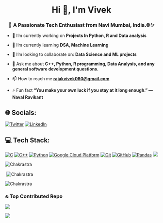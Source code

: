 <h1 align="center">Hi 👋, I'm Vivek</h1>
<h3 align="center">🚀 A Passionate Tech Enthusiast from Navi Mumbai, India.🌐✨</h3>

<!---
<p align="left"> <img src="https://komarev.com/ghpvc/?username=codeterrayt&label=Profile%20views&color=0e75b6&style=flat" alt="codeterrayt" /> </p>

<p align="left"> <a href="https://github.com/ryo-ma/github-profile-trophy"><img src="https://github-profile-trophy.vercel.app/?username=Chakrastra" alt="Chakrastra" /></a> </p>
-->

- 🔭 I’m currently working on **Projects In Python, R and Data analysis**

- 🌱 I’m currently learning **DSA, Machine Learning**

- 👯 I’m looking to collaborate on: **Data Science and ML projects**

- 💬 Ask me about **C++, Python, R programming, Data Analysis, and any general software development questions.**

- 📫 How to reach me **rajakvivek080@gmail.com**

- ⚡ Fun fact **“You make your own luck if you stay at it long enough.” ― Naval Ravikant**

## 🌐 Socials:
[![Twitter](https://img.shields.io/badge/Twitter-%23050505.svg?logo=x&logoColor=white)](https://twitter.com/Chakrastra) <!--[![Instagram](https://img.shields.io/badge/Instagram-%23E4405F.svg?logo=Instagram&logoColor=white)](https://www.instagram.com/_vivekrajak_/)--> [![LinkedIn](https://img.shields.io/badge/LinkedIn-%230077B5.svg?logo=linkedin&logoColor=white)](https://www.linkedin.com/in/vivekrajak07/)
<!--[![Youtube](https://img.shields.io/badge/-Youtube-%23E4405F?logo=youtube&logoColor=white)](https://youtube.com/)-->

## 💻 Tech Stack: 

[![C](https://img.shields.io/badge/C-gray?style=for-the-badge&logo=c)](https://skillicons.dev/icons?i=c)
[![C++](https://img.shields.io/badge/C++-005571?style=for-the-badge&logo=c%2B%2B)](https://skillicons.dev/icons?i=cpp)
[![Python](https://img.shields.io/badge/Python-black?style=for-the-badge&logo=python)](https://skillicons.dev/icons?i=python)
[![Google Cloud Platform](https://img.shields.io/badge/Google_Cloud_Platform-005571?style=for-the-badge&logo=googlecloud)](https://skillicons.dev/icons?i=gcp)
[![Git](https://img.shields.io/badge/Git-black?style=for-the-badge&logo=git)](https://skillicons.dev/icons?i=git)
[![GitHub](https://img.shields.io/badge/GitHub-black?style=for-the-badge&logo=github)](https://skillicons.dev/icons?i=github)
[![Pandas](https://img.shields.io/badge/pandas-005571?style=for-the-badge&logo=pandas)](https://pandas.pydata.org/)
![](https://img.shields.io/badge/R-276DC3?style=for-the-badge&logo=r)
<!--![alt text ](https://img.shields.io/badge/text-text-colour?style=for-the-badge&logo=)-->
<p><img align="center" src="https://github-readme-stats.vercel.app/api/top-langs?username=Chakrastra&show_icons=true&locale=en&layout=compact&theme=dark&hide_border=false" alt="Chakrastra" /></p>

<p>&nbsp;<img align="center" src="https://github-readme-stats.vercel.app/api?username=Chakrastra&show_icons=true&locale=en&theme=dark&hide_border=false" alt="Chakrastra" /></p>

<p><img align="center" src="https://github-readme-streak-stats.herokuapp.com/?user=Chakrastra&theme=dark&hide_border=false" alt="Chakrastra" /></p>

### 🔝 Top Contributed Repo
![](https://github-contributor-stats.vercel.app/api?username=Chakrastra&limit=5&theme=tokyonight&combine_all_yearly_contributions=true)

[![](https://visitcount.itsvg.in/api?id=Chakrastra&icon=0&color=0)](https://visitcount.itsvg.in)
